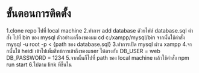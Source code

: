 <h1>ขั้นตอนการติดตั้ง</h1>
1.clone repo ไปที่ local machine
2.ทำการ add database ดัวยไฟล์ database.sql 
คำสั่ง ไปที่ bin ของ mysql ตัวอย่างเครื่องของผม cd c:/xampp/mysql/bin
จากนั้นใช้คำสั่ง mysql -u root -p < {path ของ database.sql}
3.ทำการเปิด mysql ผ่าน xampp     
4.จากนั้นใข้ heidi เข้าไปเพิ่มสิทธ์การเข้าถึงของuser ให้ตรงกับ
DB_USER = web
DB_PASSWORD = 1234
5.จากนั้นก็ไปที่ path ของ local machine เเล้วใช้คำสั่ง npm run start
6.ไปตาม link ที่ขึ้นใน
